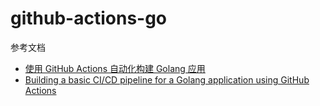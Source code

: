 # github-actions-go

参考文档
- [使用 GitHub Actions 自动化构建 Golang 应用](https://www.qikqiak.com/post/use-github-actions-build-go-app/)
- [Building a basic CI/CD pipeline for a Golang application using GitHub Actions](https://dev.to/brpaz/building-a-basic-ci-cd-pipeline-for-a-golang-application-using-github-actions-icj)